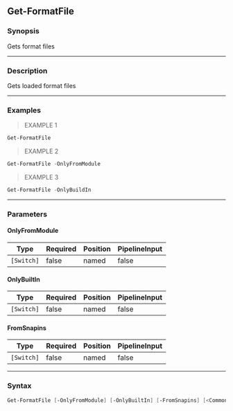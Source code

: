 Get-FormatFile
--------------




### Synopsis
Gets format files



---


### Description

Gets loaded format files



---


### Examples
> EXAMPLE 1

```PowerShell
Get-FormatFile
```
> EXAMPLE 2

```PowerShell
Get-FormatFile -OnlyFromModule
```
> EXAMPLE 3

```PowerShell
Get-FormatFile -OnlyBuildIn
```


---


### Parameters
#### **OnlyFromModule**




|Type      |Required|Position|PipelineInput|
|----------|--------|--------|-------------|
|`[Switch]`|false   |named   |false        |



#### **OnlyBuiltIn**




|Type      |Required|Position|PipelineInput|
|----------|--------|--------|-------------|
|`[Switch]`|false   |named   |false        |



#### **FromSnapins**




|Type      |Required|Position|PipelineInput|
|----------|--------|--------|-------------|
|`[Switch]`|false   |named   |false        |





---


### Syntax
```PowerShell
Get-FormatFile [-OnlyFromModule] [-OnlyBuiltIn] [-FromSnapins] [<CommonParameters>]
```
